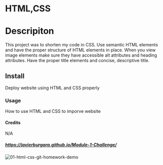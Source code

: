 # HTML,CSS

# Descripiton
This project was to shorten my code in CSS. Use semantic HTML elements and have the proper structure of HTML elements in place. When you view image elements make sure they have accessible alt attributes and heading attributes. Have the proper title elements and concise, descriptive title.

## Install
Deploy website using HTML and CSS properly

### Usage
How to use HTML and CSS to imporve website

#### Credits
N/A

##### https://javierburgara.github.io/Module-1-Challenge/

![01-html-css-git-homework-demo](https://github.com/JavierBurgara/Module-1-Challenge/assets/135621096/5353968e-0033-4580-a0e3-3e27d9f0b1fe)
